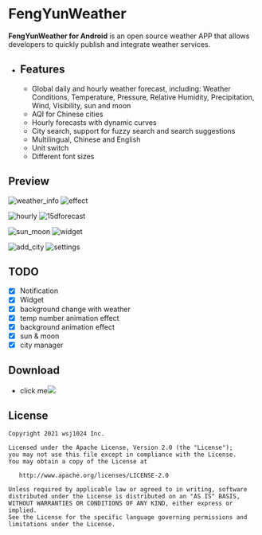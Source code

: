 # FengYunWeather 

**FengYunWeather for Android** is an open source weather APP that allows developers to quickly publish and integrate weather services.



- ## Features

  - Global daily and hourly weather forecast, including: Weather Conditions, Temperature, Pressure, Relative Humidity, Precipitation, Wind, Visibility, sun and moon
  - AQI for Chinese cities
  - Hourly forecasts with dynamic curves
  - City search, support for fuzzy search and search suggestions
  - Multilingual, Chinese and English
  - Unit switch
  - Different font sizes

## Preview

![weather_info](img/home.gif) ![effect](img/effect.gif)

![hourly](img/hourly.gif) ![15dforecast](img/15d.gif)

![sun_moon](img/sun.gif) ![widget](img/widget.gif)

![add_city](img/add_city.gif) ![settings](img/city_manager.gif)



## TODO

- [x] Notification
- [x] Widget
- [x] background change with weather
- [x] temp number animation effect
- [x] background animation effect
- [x] sun & moon
- [x] city manager

## Download
 - click me[![](https://img.shields.io/badge/Download-apk-green.svg)](https://wangsj.oss-cn-shanghai.aliyuncs.com/fengyun/fengyun-weather-1.0.9.apk)

## License

    Copyright 2021 wsj1024 Inc.
    
    Licensed under the Apache License, Version 2.0 (the "License");
    you may not use this file except in compliance with the License.
    You may obtain a copy of the License at
    
       http://www.apache.org/licenses/LICENSE-2.0
    
    Unless required by applicable law or agreed to in writing, software
    distributed under the License is distributed on an "AS IS" BASIS,
    WITHOUT WARRANTIES OR CONDITIONS OF ANY KIND, either express or implied.
    See the License for the specific language governing permissions and
    limitations under the License.